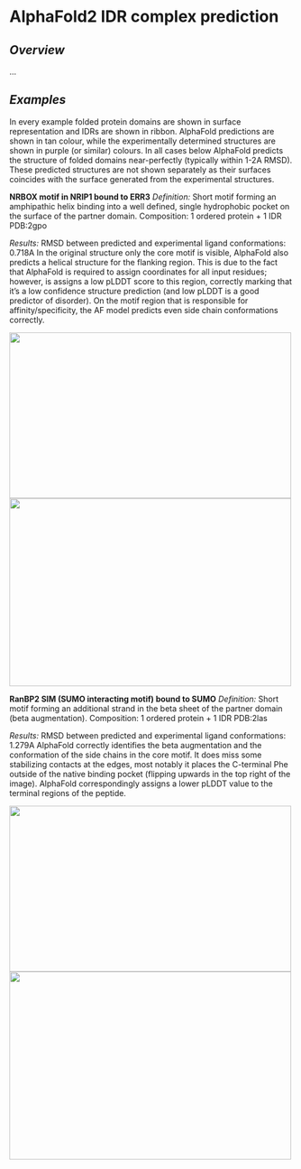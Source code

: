 # AlphaFold2 IDR complex prediction

## *Overview*

...

## *Examples*

In every example folded protein domains are shown in surface representation and IDRs are shown in ribbon. AlphaFold predictions are shown in tan colour, while the experimentally determined structures are shown in purple (or similar) colours. In all cases below AlphaFold predicts the structure of folded domains near-perfectly (typically within 1-2A RMSD). These predicted structures are not shown separately as their surfaces coincides with the surface generated from the experimental structures.

**NRBOX motif in NRIP1 bound to ERR3**
*Definition:*
Short motif forming an amphipathic helix binding into a well defined, single hydrophobic pocket on the surface of the partner domain.
Composition: 1 ordered protein + 1 IDR
PDB:2gpo

*Results:*
RMSD between predicted and experimental ligand conformations: 0.718A
In the original structure only the core motif is visible, AlphaFold also predicts a helical structure for the flanking region. This is due to the fact that AlphaFold is required to assign coordinates for all input residues; however, is assigns a low pLDDT score to this region, correctly marking that it’s a low confidence structure prediction (and low pLDDT is a good predictor of disorder). On the motif region that is responsible for affinity/specificity, the AF model predicts even side chain conformations correctly.

<img src="https://github.com/normandavey/AlphaFold2-IDR-complex-prediction/blob/main/2gpo_structure_comparison.png" width="500" height="294">
<img src="https://github.com/normandavey/AlphaFold2-IDR-complex-prediction/blob/main/2gpo_lDDT.png" width="500" height="333">


**RanBP2 SIM (SUMO interacting motif) bound to SUMO**
*Definition:*
Short motif forming an additional strand in the beta sheet of the partner domain (beta augmentation).
Composition: 1 ordered protein + 1 IDR
PDB:2las

*Results:*
RMSD between predicted and experimental ligand conformations: 1.279A
AlphaFold correctly identifies the beta augmentation and the conformation of the side chains in the core motif. It does miss some stabilizing contacts at the edges, most notably it places the C-terminal Phe outside of the native binding pocket (flipping upwards in the top right of the image). AlphaFold correspondingly assigns a lower pLDDT value to the terminal regions of the peptide.

<img src="https://github.com/normandavey/AlphaFold2-IDR-complex-prediction/blob/main/2las_structure_comparison.png" width="500" height="294">
<img src="https://github.com/normandavey/AlphaFold2-IDR-complex-prediction/blob/main/2las_lDDT.png" width="500" height="333">
